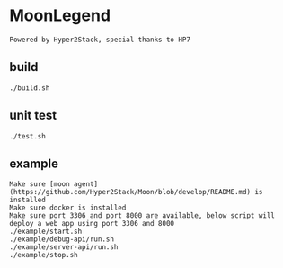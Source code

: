 # MoonLegend
    Powered by Hyper2Stack, special thanks to HP7

## build
    ./build.sh

## unit test
    ./test.sh

## example
    Make sure [moon agent](https://github.com/Hyper2Stack/Moon/blob/develop/README.md) is installed
    Make sure docker is installed
    Make sure port 3306 and port 8000 are available, below script will deploy a web app using port 3306 and 8000
    ./example/start.sh
    ./example/debug-api/run.sh
    ./example/server-api/run.sh
    ./example/stop.sh
